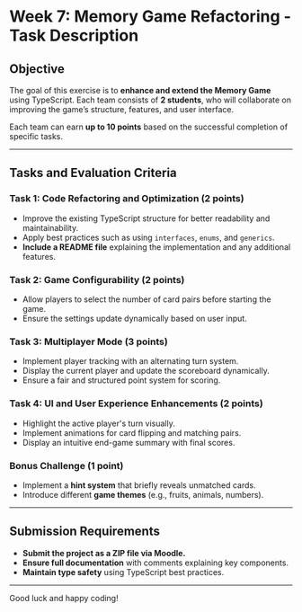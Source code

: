 # Week 7: Memory Game Refactoring - Task Description

## **Objective**

The goal of this exercise is to **enhance and extend the Memory Game** using TypeScript. Each team consists of **2 students**, who will collaborate on improving the game’s structure, features, and user interface.

Each team can earn **up to 10 points** based on the successful completion of specific tasks.

---

## **Tasks and Evaluation Criteria**

### **Task 1: Code Refactoring and Optimization (2 points)**

- Improve the existing TypeScript structure for better readability and maintainability.
- Apply best practices such as using `interfaces`, `enums`, and `generics`.
- **Include a README file** explaining the implementation and any additional features.

### **Task 2: Game Configurability (2 points)**

- Allow players to select the number of card pairs before starting the game.
- Ensure the settings update dynamically based on user input.

### **Task 3: Multiplayer Mode (3 points)**

- Implement player tracking with an alternating turn system.
- Display the current player and update the scoreboard dynamically.
- Ensure a fair and structured point system for scoring.

### **Task 4: UI and User Experience Enhancements (2 points)**

- Highlight the active player's turn visually.
- Implement animations for card flipping and matching pairs.
- Display an intuitive end-game summary with final scores.

### **Bonus Challenge (1 point)**

- Implement a **hint system** that briefly reveals unmatched cards.
- Introduce different **game themes** (e.g., fruits, animals, numbers).

---

## **Submission Requirements**

- **Submit the project as a ZIP file via Moodle.**
- **Ensure full documentation** with comments explaining key components.
- **Maintain type safety** using TypeScript best practices.

---

Good luck and happy coding!
